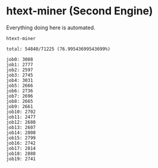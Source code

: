 # htext-miner (Second Engine)

Everything doing here is automated.

```
htext-miner

total: 54840/71225 (76.99543699543699%)

job0: 3008
job1: 2777
job2: 2597
job3: 2745
job4: 3031
job5: 2666
job6: 2736
job7: 2696
job8: 2665
job9: 2661
job10: 2702
job11: 2477
job12: 2680
job13: 2607
job14: 2808
job15: 2799
job16: 2742
job17: 2814
job18: 2888
job19: 2741
```